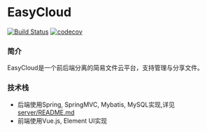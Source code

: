# EasyCloud  

[![Build Status](https://travis-ci.org/pdwu/EasyCloud.svg?branch=master)](https://travis-ci.org/pdwu/EasyCloud)
[![codecov](https://codecov.io/gh/pdwu/EasyCloud/branch/master/graph/badge.svg)](https://codecov.io/gh/pdwu/EasyCloud) 

### 简介
EasyCloud是一个前后端分离的简易文件云平台，支持管理与分享文件。  

### 技术栈
- 后端使用Spring, SpringMVC, Mybatis, MySQL实现,详见 [server/README.md](./server/README.md)
- 前端使用Vue.js, Element UI实现


